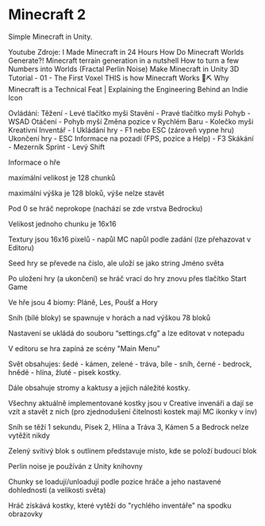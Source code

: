 # Minecraft 2
 Simple Minecraft in Unity.

Youtube Zdroje:
I Made Minecraft in 24 Hours
How Do Minecraft Worlds Generate?!
Minecraft terrain generation in a nutshell
How to turn a few Numbers into Worlds (Fractal Perlin Noise)
Make Minecraft in Unity 3D Tutorial - 01 - The First Voxel
THIS is how Minecraft Works 💎⛏️
Why Minecraft is a Technical Feat | Explaining the Engineering Behind an Indie Icon

Ovládání:
Těžení - Levé tlačítko myši 
Stavění - Pravé tlačítko myši 
Pohyb - WSAD
Otáčení - Pohyb myší
Změna pozice v Rychlém Baru - Kolečko myši
Kreativní Inventář - I 
Ukládání hry - F1 nebo ESC (zároveň vypne hru)
Ukončení hry - ESC
Informace na pozadí (FPS, pozice a Help) - F3
Skákání - Mezerník
Sprint - Levý Shift


Informace o hře

maximální velikost je 128 chunků

maximální výška je 128 bloků, výše nelze stavět

Pod 0 se hráč neprokope (nachází se zde vrstva Bedrocku)

Velikost jednoho chunku je 16x16

Textury jsou 16x16 pixelů - napůl MC napůl podle zadání (lze přehazovat v Editoru)

Seed hry se převede na číslo, ale uloží se jako string Jméno světa

Po uložení hry (a ukončení) se hráč vrací do hry znovu přes tlačítko Start Game

Ve hře jsou 4 biomy: Pláně, Les, Poušť a Hory

Sníh (bílé bloky) se spawnuje v horách a nad výškou 78 bloků

Nastavení se ukládá do souboru “settings.cfg” a lze editovat v notepadu

V editoru se hra zapíná ze scény "Main Menu"

Svět obsahujes: šedé - kámen, zelené - tráva, bíle - sníh, černé - bedrock, hnědé - hlína, žluté - pisek kostky. 

Dále obsahuje stromy a kaktusy a jejich náležité kostky.

Všechny aktuálně implementované kostky jsou v Creative invenáři a dají se vzít a stavět z nich (pro zjednodušení čitelnosti kostek mají MC ikonky v inv)

Sníh se těží 1 sekundu, Písek 2, Hlína a Tráva 3, Kámen 5 a Bedrock nelze vytěžit nikdy

Zelený svítivý blok s outlinem představuje místo, kde se položí budoucí blok

Perlin noise je používán z Unity knihovny

Chunky se loadují/unloadují podle pozice hráče a jeho nastavené dohlednosti (a velikosti světa)

Hráč získává kostky, které vytěží do "rychlého inventáře" na spodku obrazovky
